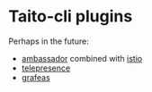 # Taito-cli plugins

Perhaps in the future:

- [ambassador](https://www.getambassador.io/) combined with [istio](https://istio.io/)
- [telepresence](https://www.telepresence.io/)
- [grafeas](https://grafeas.io/)
